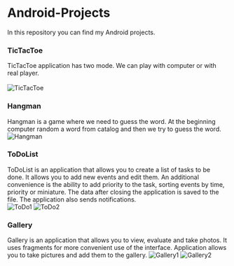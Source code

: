 # Android-Projects
In this repository you can find my Android projects.

### **TicTacToe**</br>
TicTacToe application has two mode. We can play with computer or with real player.</br> </br>
![TicTacToe](https://user-images.githubusercontent.com/48840104/54859469-c534db80-4d0d-11e9-9bc1-07d51c16570c.png)</br>
### **Hangman**</br>
Hangman is a game where we need to guess the word. At the beginning computer random a word from catalog and then we try to guess the word.</br>
![Hangman](https://user-images.githubusercontent.com/48840104/54859468-c534db80-4d0d-11e9-9c6b-d71519e731ec.png)
### **ToDoList**</br>
ToDoList is an application that allows you to create a list of tasks to be done. It allows you to add new events and edit them. An additional convenience is the ability to add priority to the task, sorting events by time, priority or miniature. The data after closing the application is saved to the file. The application also sends notifications.
</br>
![ToDo1](https://user-images.githubusercontent.com/48840104/56354001-074d2200-61d3-11e9-90c2-839361d8c590.png)
![ToDo2](https://user-images.githubusercontent.com/48840104/56354002-07e5b880-61d3-11e9-830c-cbf5a6761ed6.png)
</br>
### **Gallery**</br>
Gallery is an application that allows you to view, evaluate and take photos. It uses fragments for more convenient use of the interface. Application allows you to take pictures and add them to the gallery.
![Gallery1](https://user-images.githubusercontent.com/48840104/56354868-264cb380-61d5-11e9-9ce1-60189f7fae4c.png)
![Gallery2](https://user-images.githubusercontent.com/48840104/56354869-26e54a00-61d5-11e9-8106-4cd1785c4bf0.png)
